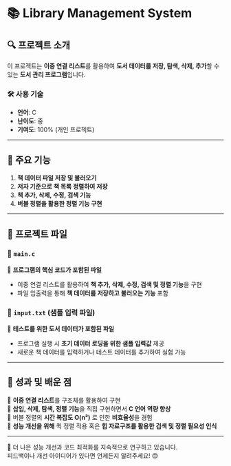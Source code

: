 # 📚 Library Management System

## 🔍 프로젝트 소개
이 프로젝트는 **이중 연결 리스트**를 활용하여 **도서 데이터를 저장, 탐색, 삭제, 추가**할 수 있는 **도서 관리 프로그램**입니다.  

### 🛠 사용 기술
- **언어**: C  
- **난이도**: 중  
- **기여도**: 100% (개인 프로젝트)  

---

## 🚀 주요 기능
1.  **책 데이터 파일 저장 및 불러오기**  
2. **저자 기준으로 책 목록 정렬하여 저장**  
3.  **책 추가, 삭제, 수정, 검색 기능**  
4.  **버블 정렬을 활용한 정렬 기능 구현**  

---

## 📂 프로젝트 파일
### 📌 `main.c`
📌 **프로그램의 핵심 코드가 포함된 파일**  
- 이중 연결 리스트를 활용하여 **책 추가, 삭제, 수정, 검색 및 정렬 기능**을 구현  
- 파일 입출력을 통해 **책 데이터를 저장하고 불러오는 기능** 포함  

### 📌 `input.txt` (샘플 입력 파일)
📌 **테스트를 위한 도서 데이터가 포함된 파일**  
- 프로그램 실행 시 **초기 데이터 로딩을 위한 샘플 입력값** 제공  
- 새로운 책 데이터를 입력하거나 테스트 데이터를 추가하여 실험 가능  

---

## 🎯 성과 및 배운 점
🔹 **이중 연결 리스트**를 구조체를 활용하여 구현  
🔹 **삽입, 삭제, 탐색, 정렬 기능**을 직접 구현하면서 **C 언어 역량 향상**  
🔹 버블 정렬의 **시간 복잡도 O(n²)** 로 인한 **비효율성**을 경험  
🔹 **성능 개선을 위해** 퀵 정렬 적용 혹은 **힙 자료구조를 활용한 검색 및 정렬 필요성 인식**  

---


📌 더 나은 성능 개선과 코드 최적화를 지속적으로 연구하고 있습니다.  
피드백이나 개선 아이디어가 있다면 언제든지 알려주세요! 😊
